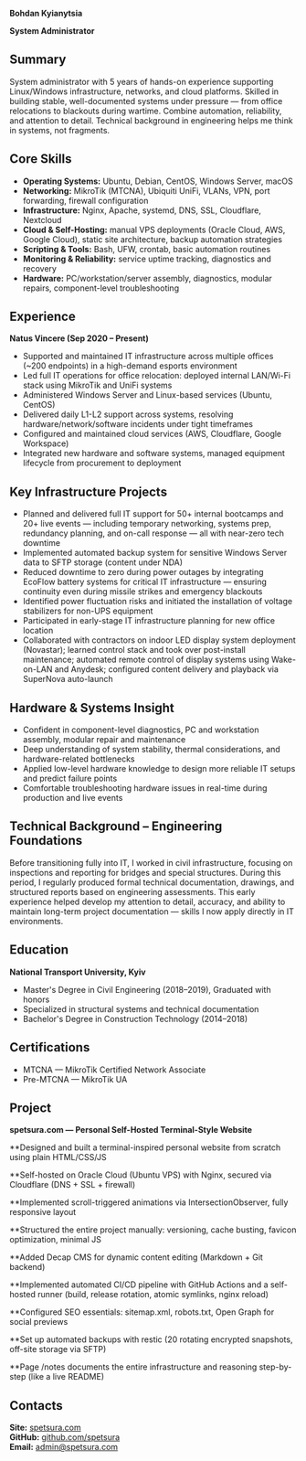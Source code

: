 **Bohdan Kyianytsia**

**System Administrator**

## Summary

System administrator with 5 years of hands-on experience supporting Linux/Windows infrastructure, networks, and cloud platforms. Skilled in building stable, well-documented systems under pressure — from office relocations to blackouts during wartime. Combine automation, reliability, and attention to detail. Technical background in engineering helps me think in systems, not fragments.

## Core Skills

* **Operating Systems:** Ubuntu, Debian, CentOS, Windows Server, macOS  
* **Networking:** MikroTik (MTCNA), Ubiquiti UniFi, VLANs, VPN, port forwarding, firewall configuration  
* **Infrastructure:** Nginx, Apache, systemd, DNS, SSL, Cloudflare, Nextcloud  
* **Cloud & Self-Hosting:** manual VPS deployments (Oracle Cloud, AWS, Google Cloud), static site architecture, backup automation strategies  
* **Scripting & Tools:** Bash, UFW, crontab, basic automation routines  
* **Monitoring & Reliability:** service uptime tracking, diagnostics and recovery  
* **Hardware:** PC/workstation/server assembly, diagnostics, modular repairs, component-level troubleshooting  

## Experience

**Natus Vincere (Sep 2020 – Present)**  

* Supported and maintained IT infrastructure across multiple offices (~200 endpoints) in a high-demand esports environment  
* Led full IT operations for office relocation: deployed internal LAN/Wi-Fi stack using MikroTik and UniFi systems  
* Administered Windows Server and Linux-based services (Ubuntu, CentOS)  
* Delivered daily L1-L2 support across systems, resolving hardware/network/software incidents under tight timeframes  
* Configured and maintained cloud services (AWS, Cloudflare, Google Workspace)  
* Integrated new hardware and software systems, managed equipment lifecycle from procurement to deployment  

## Key Infrastructure Projects

* Planned and delivered full IT support for 50+ internal bootcamps and 20+ live events — including temporary networking, systems prep, redundancy planning, and on-call response — all with near-zero tech downtime  
* Implemented automated backup system for sensitive Windows Server data to SFTP storage (content under NDA)  
* Reduced downtime to zero during power outages by integrating EcoFlow battery systems for critical IT infrastructure — ensuring continuity even during missile strikes and emergency blackouts  
* Identified power fluctuation risks and initiated the installation of voltage stabilizers for non-UPS equipment  
* Participated in early-stage IT infrastructure planning for new office location  
* Collaborated with contractors on indoor LED display system deployment (Novastar); learned control stack and took over post-install maintenance; automated remote control of display systems using Wake-on-LAN and Anydesk; configured content delivery and playback via SuperNova auto-launch  

## Hardware & Systems Insight

* Confident in component-level diagnostics, PC and workstation assembly, modular repair and maintenance  
* Deep understanding of system stability, thermal considerations, and hardware-related bottlenecks  
* Applied low-level hardware knowledge to design more reliable IT setups and predict failure points  
* Comfortable troubleshooting hardware issues in real-time during production and live events  

## Technical Background – Engineering Foundations

Before transitioning fully into IT, I worked in civil infrastructure, focusing on inspections and reporting for bridges and special structures. During this period, I regularly produced formal technical documentation, drawings, and structured reports based on engineering assessments. This early experience helped develop my attention to detail, accuracy, and ability to maintain long-term project documentation — skills I now apply directly in IT environments.

## Education

**National Transport University, Kyiv**  

* Master's Degree in Civil Engineering (2018–2019), Graduated with honors  
* Specialized in structural systems and technical documentation  
* Bachelor's Degree in Construction Technology (2014–2018)  

## Certifications

* MTCNA — MikroTik Certified Network Associate  
* Pre-MTCNA — MikroTik UA  

## Project

**spetsura.com — Personal Self-Hosted Terminal-Style Website**  

**Designed and built a terminal-inspired personal website from scratch using plain HTML/CSS/JS

**Self-hosted on Oracle Cloud (Ubuntu VPS) with Nginx, secured via Cloudflare (DNS + SSL + firewall)

**Implemented scroll-triggered animations via IntersectionObserver, fully responsive layout

**Structured the entire project manually: versioning, cache busting, favicon optimization, minimal JS

**Added Decap CMS for dynamic content editing (Markdown + Git backend)

**Implemented automated CI/CD pipeline with GitHub Actions and a self-hosted runner (build, release rotation, atomic symlinks, nginx reload)

**Configured SEO essentials: sitemap.xml, robots.txt, Open Graph for social previews

**Set up automated backups with restic (20 rotating encrypted snapshots, off-site storage via SFTP)

**Page /notes documents the entire infrastructure and reasoning step-by-step (like a live README)

## Contacts

**Site:** [spetsura.com](https://spetsura.com)  
**GitHub:** [github.com/spetsura](https://github.com/spetsura)  
**Email:** admin@spetsura.com
